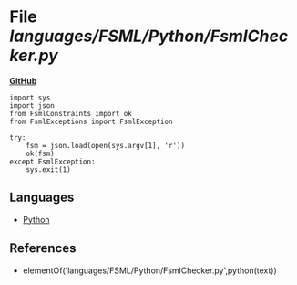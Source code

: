 # File _languages/FSML/Python/FsmlChecker.py_
**[GitHub](https://github.com/softlang/yas/blob/master/languages/FSML/Python/FsmlChecker.py)**
```
import sys
import json
from FsmlConstraints import ok
from FsmlExceptions import FsmlException

try:
    fsm = json.load(open(sys.argv[1], 'r'))
    ok(fsm)
except FsmlException:
    sys.exit(1)
```

## Languages
* [Python](../languages/Python.md)

## References
* elementOf('languages/FSML/Python/FsmlChecker.py',python(text))
